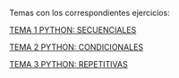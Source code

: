 Temas con los correspondientes ejercicios:

[TEMA 1 PYTHON: SECUENCIALES](/Secuenciales/README.md)

[TEMA 2 PYTHON: CONDICIONALES](/Condicionales/README.md)

[TEMA 3 PYTHON: REPETITIVAS](/Repetitivas/README.md)